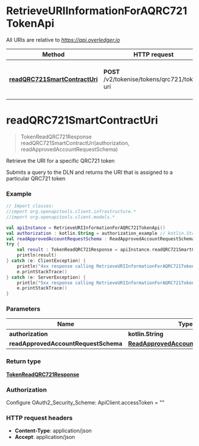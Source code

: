 # RetrieveURIInformationForAQRC721TokenApi

All URIs are relative to *https://api.overledger.io*

Method | HTTP request | Description
------------- | ------------- | -------------
[**readQRC721SmartContractUri**](RetrieveURIInformationForAQRC721TokenApi.md#readQRC721SmartContractUri) | **POST** /v2/tokenise/tokens/qrc721/token-uri | Retrieve the URI for a specific QRC721 token


<a name="readQRC721SmartContractUri"></a>
# **readQRC721SmartContractUri**
> TokenReadQRC721Response readQRC721SmartContractUri(authorization, readApprovedAccountRequestSchema)

Retrieve the URI for a specific QRC721 token

Submits a query to the DLN and returns the URI that is assigned to a particular QRC721 token

### Example
```kotlin
// Import classes:
//import org.openapitools.client.infrastructure.*
//import org.openapitools.client.models.*

val apiInstance = RetrieveURIInformationForAQRC721TokenApi()
val authorization : kotlin.String = authorization_example // kotlin.String | 
val readApprovedAccountRequestSchema : ReadApprovedAccountRequestSchema = {"requestDetails":{"tokenId":"1","tokenName":"QNTNFT"},"location":{"technology":"Ethereum","network":"Ropsten Testnet"}} // ReadApprovedAccountRequestSchema | 
try {
    val result : TokenReadQRC721Response = apiInstance.readQRC721SmartContractUri(authorization, readApprovedAccountRequestSchema)
    println(result)
} catch (e: ClientException) {
    println("4xx response calling RetrieveURIInformationForAQRC721TokenApi#readQRC721SmartContractUri")
    e.printStackTrace()
} catch (e: ServerException) {
    println("5xx response calling RetrieveURIInformationForAQRC721TokenApi#readQRC721SmartContractUri")
    e.printStackTrace()
}
```

### Parameters

Name | Type | Description  | Notes
------------- | ------------- | ------------- | -------------
 **authorization** | **kotlin.String**|  |
 **readApprovedAccountRequestSchema** | [**ReadApprovedAccountRequestSchema**](ReadApprovedAccountRequestSchema.md)|  |

### Return type

[**TokenReadQRC721Response**](TokenReadQRC721Response.md)

### Authorization


Configure OAuth2_Security_Scheme:
    ApiClient.accessToken = ""

### HTTP request headers

 - **Content-Type**: application/json
 - **Accept**: application/json

